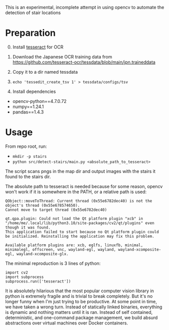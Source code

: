 This is an experimental, incomplete attempt in using opencv to automate the detection of stair locations

# Preparation

0. Install [tesseract](https://github.com/tesseract-ocr/tesseract/) for OCR
1. Download the Japanese OCR training data from https://github.com/tesseract-ocr/tessdata/blob/main/jpn.traineddata
2. Copy it to a dir named tessdata
3. `echo 'tessedit_create_tsv 1' > tessdata/configs/tsv`

4. Install dependencies
- opencv-python==4.7.0.72
- numpy==1.24.1
- pandas==1.4.3

# Usage

From repo root, run: 
- `mkdir -p stairs`
- `python src/detect-stairs/main.py <absolute_path_to_tesseract>`

The script scans pngs in the map dir and output images with the stairs it found to the stairs dir.

The absolute path to tesseract is needed because for some reason, opencv won't work if it is somewhere in the PATH, or a relative path is used:

```
QObject::moveToThread: Current thread (0x55e6782dec40) is not the object's thread (0x55e678574650).
Cannot move to target thread (0x55e6782dec40)

qt.qpa.plugin: Could not load the Qt platform plugin "xcb" in "/home/me/.local/lib/python3.10/site-packages/cv2/qt/plugins" even though it was found.
This application failed to start because no Qt platform plugin could be initialized. Reinstalling the application may fix this problem.

Available platform plugins are: xcb, eglfs, linuxfb, minimal, minimalegl, offscreen, vnc, wayland-egl, wayland, wayland-xcomposite-egl, wayland-xcomposite-glx.
```

The minimal reproduction is 3 lines of python:

```
import cv2
import subprocess
subprocess.run(['tesseract'])
```

It is absolutely hilarious that the most popular computer vision library in python is extremely fragile and is trivial to break completely. But it's no longer funny when I'm just trying to be productive. At some point in time, we have taken a wrong turn. Instead of statically linked binaries, everything is dynamic and nothing matters until it is ran. Instead of self contained, deterministic, and one-command package management, we build absurd abstractions over virtual machines over Docker containers.

